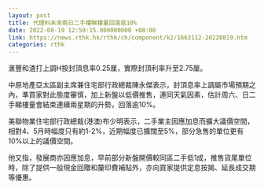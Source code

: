 ```yaml
---
layout: post
title: 代理料未來兩日二手樓睇樓量回落逾10%
date: 2022-08-19 12:59:15.000000000 +08:00
link: https://news.rthk.hk/rthk/ch/component/k2/1663112-20220819.htm
categories: rthk
---
```


滙豐和渣打上調H按封頂息率0.25厘，實際封頂利率升至2.75厘。

中原地產亞太區副主席兼住宅部行政總裁陳永傑表示，封頂息率上調屬市場預期之內，準買家對此態度審慎，加上新盤以低價推售，連同天氣因素，估計周六、日二手睇樓量會結束連續兩星期的升勢，回落逾10%。

美聯物業住宅部行政總裁(港澳)布少明表示，二手業主因應加息而擴大議價空間，相對4、5月時幅度只有約1-2%，近期幅度已擴闊至5%，部分急售的單位更有10%以上的議價空間。

他又指，發展商亦因應加息，早前部分新盤開價較同區二手低1成，推售貨尾單位時，除了提供一般現金回贈和釐印費補貼外，亦向買家提供定息按揭、延長成交期等優惠。

